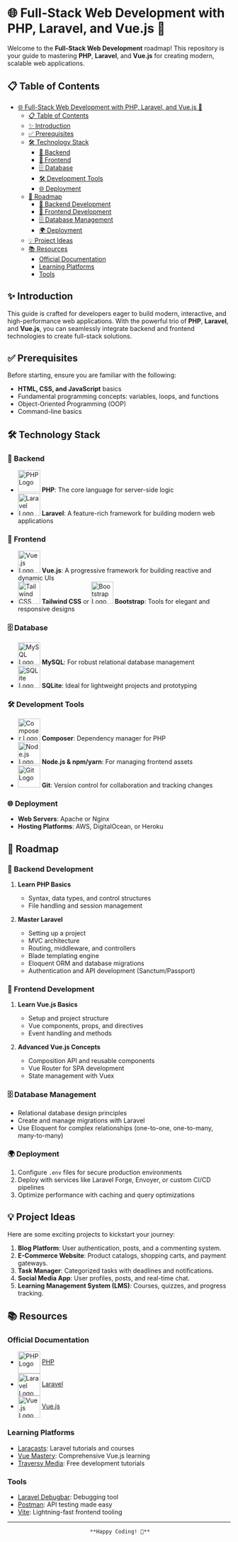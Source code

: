 # 🌐 Full-Stack Web Development with PHP, Laravel, and Vue.js 🌟

Welcome to the **Full-Stack Web Development** roadmap! This repository is your guide to mastering **PHP**, **Laravel**, and **Vue.js** for creating modern, scalable web applications.    


## 📋 Table of Contents
- [🌐 Full-Stack Web Development with PHP, Laravel, and Vue.js 🌟](#-full-stack-web-development-with-php-laravel-and-vuejs-)
  - [📋 Table of Contents](#-table-of-contents)
  - [✨ Introduction](#-introduction)
  - [✅ Prerequisites](#-prerequisites)
  - [🛠 Technology Stack](#-technology-stack)
    - [🔧 Backend](#-backend)
    - [🎨 Frontend](#-frontend)
    - [🗄 Database](#-database)
    - [🛠 Development Tools](#-development-tools)
    - [🌐 Deployment](#-deployment)
  - [🚀 Roadmap](#-roadmap)
    - [📂 Backend Development](#-backend-development)
    - [🎨 Frontend Development](#-frontend-development)
    - [🗄 Database Management](#-database-management)
    - [🌍 Deployment](#-deployment-1)
  - [💡 Project Ideas](#-project-ideas)
  - [📚 Resources](#-resources)
    - [Official Documentation](#official-documentation)
    - [Learning Platforms](#learning-platforms)
    - [Tools](#tools)



## ✨ Introduction
This guide is crafted for developers eager to build modern, interactive, and high-performance web applications. With the powerful trio of **PHP**, **Laravel**, and **Vue.js**, you can seamlessly integrate backend and frontend technologies to create full-stack solutions.


## ✅ Prerequisites
Before starting, ensure you are familiar with the following:

- **HTML, CSS, and JavaScript** basics
- Fundamental programming concepts: variables, loops, and functions
- Object-Oriented Programming (OOP)
- Command-line basics



## 🛠 Technology Stack

### 🔧 Backend
- <img src="https://upload.wikimedia.org/wikipedia/commons/2/27/PHP-logo.svg" alt="PHP Logo" width="50"> **PHP**: The core language for server-side logic
- <img src="https://upload.wikimedia.org/wikipedia/commons/9/9a/Laravel.svg" alt="Laravel Logo" width="50"> **Laravel**: A feature-rich framework for building modern web applications

### 🎨 Frontend
- <img src="https://upload.wikimedia.org/wikipedia/commons/9/95/Vue.js_Logo_2.svg" alt="Vue.js Logo" width="50"> **Vue.js**: A progressive framework for building reactive and dynamic UIs
- <img src="https://upload.wikimedia.org/wikipedia/commons/d/d5/Tailwind_CSS_Logo.svg" alt="Tailwind CSS Logo" width="50"> **Tailwind CSS** or <img src="https://upload.wikimedia.org/wikipedia/commons/b/b2/Bootstrap_logo.svg" alt="Bootstrap Logo" width="50"> **Bootstrap**: Tools for elegant and responsive designs

### 🗄 Database
- <img src="https://upload.wikimedia.org/wikipedia/commons/0/0a/MySQL_textlogo.svg" alt="MySQL Logo" width="50"> **MySQL**: For robust relational database management
- <img src="https://upload.wikimedia.org/wikipedia/commons/3/38/SQLite370.svg" alt="SQLite Logo" width="50"> **SQLite**: Ideal for lightweight projects and prototyping

### 🛠 Development Tools
- <img src="https://getcomposer.org/img/logo-composer-transparent5.png" alt="Composer Logo" width="50"> **Composer**: Dependency manager for PHP
- <img src="https://upload.wikimedia.org/wikipedia/commons/d/d9/Node.js_logo.svg" alt="Node.js Logo" width="50"> **Node.js & npm/yarn**: For managing frontend assets
- <img src="https://upload.wikimedia.org/wikipedia/commons/e/e0/Git-logo.svg" alt="Git Logo" width="50"> **Git**: Version control for collaboration and tracking changes

### 🌐 Deployment
- **Web Servers**: Apache or Nginx
- **Hosting Platforms**: AWS, DigitalOcean, or Heroku



## 🚀 Roadmap

### 📂 Backend Development
1. **Learn PHP Basics**
   - Syntax, data types, and control structures
   - File handling and session management

2. **Master Laravel**
   - Setting up a project
   - MVC architecture
   - Routing, middleware, and controllers
   - Blade templating engine
   - Eloquent ORM and database migrations
   - Authentication and API development (Sanctum/Passport)

### 🎨 Frontend Development
1. **Learn Vue.js Basics**
   - Setup and project structure
   - Vue components, props, and directives
   - Event handling and methods

2. **Advanced Vue.js Concepts**
   - Composition API and reusable components
   - Vue Router for SPA development
   - State management with Vuex

### 🗄 Database Management
- Relational database design principles
- Create and manage migrations with Laravel
- Use Eloquent for complex relationships (one-to-one, one-to-many, many-to-many)

### 🌍 Deployment
1. Configure `.env` files for secure production environments
2. Deploy with services like Laravel Forge, Envoyer, or custom CI/CD pipelines
3. Optimize performance with caching and query optimizations



## 💡 Project Ideas

Here are some exciting projects to kickstart your journey:

1. **Blog Platform**: User authentication, posts, and a commenting system.
2. **E-Commerce Website**: Product catalogs, shopping carts, and payment gateways.
3. **Task Manager**: Categorized tasks with deadlines and notifications.
4. **Social Media App**: User profiles, posts, and real-time chat.
5. **Learning Management System (LMS)**: Courses, quizzes, and progress tracking.



## 📚 Resources

### Official Documentation
- <img src="https://upload.wikimedia.org/wikipedia/commons/2/27/PHP-logo.svg" alt="PHP Logo" width="50" style="vertical-align:middle;"> [PHP](https://www.php.net/docs.php)
- <img src="https://upload.wikimedia.org/wikipedia/commons/9/9a/Laravel.svg" alt="Laravel Logo" width="50" style="vertical-align:middle;"> [Laravel](https://laravel.com/docs)
- <img src="https://upload.wikimedia.org/wikipedia/commons/9/95/Vue.js_Logo_2.svg" alt="Vue.js Logo" width="50" style="vertical-align:middle;"> [Vue.js](https://vuejs.org/guide/)

### Learning Platforms
- [Laracasts](https://laracasts.com/): Laravel tutorials and courses
- [Vue Mastery](https://www.vuemastery.com/): Comprehensive Vue.js learning
- [Traversy Media](https://www.youtube.com/c/TraversyMedia): Free development tutorials

### Tools
- [Laravel Debugbar](https://github.com/barryvdh/laravel-debugbar): Debugging tool
- [Postman](https://www.postman.com/): API testing made easy
- [Vite](https://vitejs.dev/): Lightning-fast frontend tooling

---

                              **Happy Coding! 🚀**
